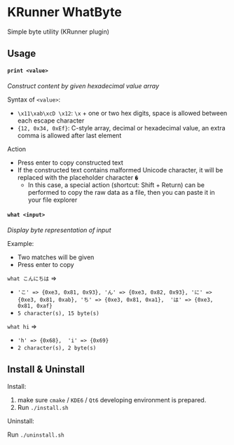 # KRunner WhatByte

Simple byte utility (KRunner plugin)

## Usage

#### `print <value>`

*Construct content by given hexadecimal value array*

Syntax of `<value>`:
  - `\x11\xab\xcD \x12`: `\x` + one or two hex digits, space is allowed between each escape character
  - `{12, 0x34, 0xEf}`: C-style array, decimal or hexadecimal value, an extra comma is allowed after last element

Action
  - Press enter to copy constructed text
  - If the constructed text contains malformed Unicode character, it will be replaced with the placeholder character `�` 
    - In this case, a special action (shortcut: Shift + Return) can be performed to copy the raw data as a file, then you can paste it in your file explorer


#### `what <input>`

*Display byte representation of input*

Example: 
  - Two matches will be given
  - Press enter to copy

`what こんにちは` =>
  - `'こ' => {0xe3, 0x81, 0x93}, 'ん' => {0xe3, 0x82, 0x93}, 'に' => {0xe3, 0x81, 0xab}, 'ち' => {0xe3, 0x81, 0xa1}, 
'は' => {0xe3, 0x81, 0xaf}`
  - `5 character(s), 15 byte(s)`

`what hi` => 
  - `'h' => {0x68}, 
'i' => {0x69}`
  - `2 character(s), 2 byte(s)`

## Install & Uninstall

Install:

1. make sure `cmake` / `KDE6` / `Qt6` developing environment is prepared.
2. Run `./install.sh`

Uninstall:

Run `./uninstall.sh`